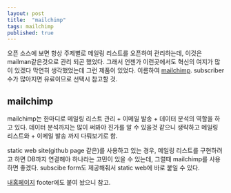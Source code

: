 ```yaml
---
layout: post
title:  "mailchimp"
tags: mailchimp
published: true
---
```



오픈 소스에 보면 항상 주제별로 메일링 리스트를 오픈하여 관리하는데, 이것은 mailman같은것으로 관리 되곤 했었다. 그래서 언젠가 이런곳에서도 혁신의 여지가 많이 있겠다 막연히 생각했었는데 그런 제품이 있었다. 이름하여 [mailchimp](https://mailchimp.com/). subscriber수가 많아지면 유료이므로 선택시 참고할 것.

## mailchimp

mailchimp는 한마디로 메일링 리스트 관리 + 이메일 발송 + 데이터 분석의 역할을 하고 있다. 데이터 분석까지는 많이 써봐야 진가를 알 수 있을것 같으니 생략하고 메일링 리스트와 + 이메일 발송 까지 다뤄보기로 함.

static web site(github page 같은)를 사용하고 있는 경우, 메일링 리스트를 구현하려고 하면 DB까지 연결해야 하나라는 고민이 있을 수 있는데, 그럴때 mailchimp를 사용하면 좋겠다. subscibe form도 제공해줘서 static web에 바로 붙일 수 있다.

[내홈페이지](http://nberserk.github.io) footer에도 붙여 놨으니 참고.

